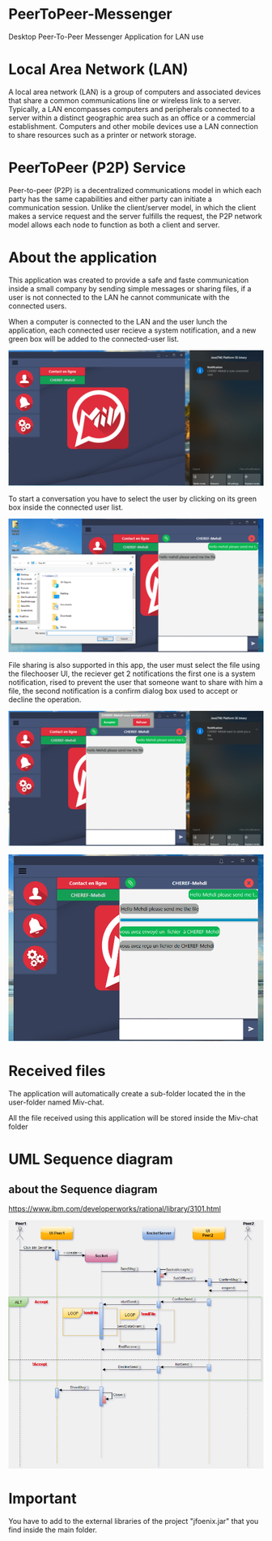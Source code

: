 # PeerToPeer-Messenger
Desktop Peer-To-Peer Messenger Application for LAN use

# Local Area Network (LAN)

A local area network (LAN) is a group of computers and associated devices that share a common communications line or wireless link to a server. Typically, a LAN encompasses computers and peripherals connected to a server within a distinct geographic area such as an office or a commercial establishment. Computers and other mobile devices use a LAN connection to share resources such as a printer or network storage.

# PeerToPeer (P2P) Service

Peer-to-peer (P2P) is a decentralized communications model in which each party has the same capabilities and either party can initiate a communication session. Unlike the client/server model, in which the client makes a service request and the server fulfills the request, the P2P network model allows each node to function as both a client and server.

# About the application

This application was created to provide a safe and faste communication inside a small company by sending simple messages or sharing files, if a user is not connected to the LAN he cannot communicate with the connected users.

When a computer is connected to the LAN and the user lunch the application, each connected user recieve a system notification, and a new green box will be added to the connected-user list.

![alt text](https://github.com/CHEREF-Mehdi/PeerToPeer-Messenger/blob/master/ReadMeImages/Screenshot%20(1).png)

To start a conversation you have to select the user by clicking on its green box  inside the connected user list.

![alt text](https://github.com/CHEREF-Mehdi/PeerToPeer-Messenger/blob/master/ReadMeImages/Screenshot%20(2).png)

File sharing is also supported in this app, the user must select the file using the filechooser UI, the reciever get 2 notifications the first one is a system notification, rised to prevent the user that someone want to share with him a file, the second notification is a confirm dialog box used to accept or decline the operation.

![alt text](https://github.com/CHEREF-Mehdi/PeerToPeer-Messenger/blob/master/ReadMeImages/Screenshot%20(3).png)

![alt text](https://github.com/CHEREF-Mehdi/PeerToPeer-Messenger/blob/master/ReadMeImages/Screenshot%20(4).png)

# Received files

The application will automatically create a sub-folder located the in the user-folder named Miv-chat. 

All the file received using this application will be stored inside the Miv-chat folder

# UML Sequence diagram
## about the Sequence diagram 
https://www.ibm.com/developerworks/rational/library/3101.html

![alt text](https://github.com/CHEREF-Mehdi/PeerToPeer-Messenger/blob/master/ReadMeImages/UML-sequence%20diagram.png)

# Important
You have to add to the external libraries of the project "jfoenix.jar" that you find inside the main folder.
